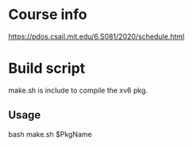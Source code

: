 # Course info

https://pdos.csail.mit.edu/6.S081/2020/schedule.html

# Build script
make.sh is include to compile the xv6 pkg.

## Usage
bash make.sh $PkgName